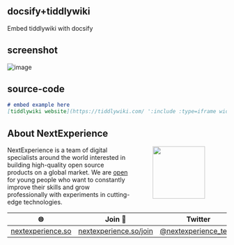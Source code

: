 ## docsify+tiddlywiki
Embed tiddlywiki with docsify

## screenshot
<img src="https://user-images.githubusercontent.com/123137817/214393368-65e7e713-fc0d-4427-8b6f-b05dba6e9a89.png" alt="image"/>

## source-code

```markdown
# embed example here
[tiddlywiki website](https://tiddlywiki.com/ ':include :type=iframe width=100% height=400px')
```

## About NextExperience

<img align="right" width="120" height="120" src="https://cdn-icons-png.flaticon.com/512/1600/1600856.png" hspace="50">

NextExperience is a team of digital specialists around the world interested in building high-quality open source products on a global market. We are [open](https://codex.so/join) for young people who want to constantly improve their skills and grow professionally with experiments in cutting-edge technologies.

| 🌐 | Join  👋  | Twitter | Instagram |
| -- | -- | -- | -- |
| [nextexperience.so](https://nextexperience.so) | [nextexperience.so/join](https://nextexperience.so/join) |[@nextexperience_team](http://twitter.com/nextexperience_team) | [@nextexperience_team](http://instagram.com/nextexperience_team/) |

